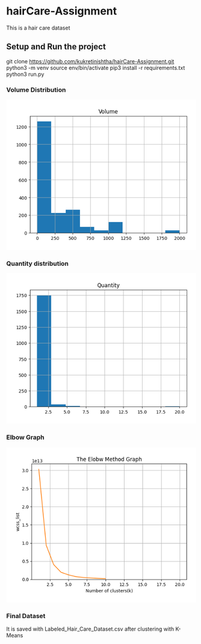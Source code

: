 # hairCare-Assignment
This is a hair care dataset

## Setup and Run the project
git clone https://github.com/kukretinishtha/hairCare-Assignment.git
python3 -m venv 
source env/bin/activate
pip3 install -r requirements.txt
python3 run.py

### Volume Distribution
![alt text](https://github.com/kukretinishtha/hairCare-Assignment/blob/main/Volume_Distribution.png)

### Quantity distribution
![alt text](https://github.com/kukretinishtha/hairCare-Assignment/blob/main/Quantity_Distribution.png)
### Elbow Graph
![alt text](https://github.com/kukretinishtha/hairCare-Assignment/blob/main/Elbow%20Graph.png)

### Final Dataset
It is saved with Labeled_Hair_Care_Dataset.csv after clustering with K-Means
